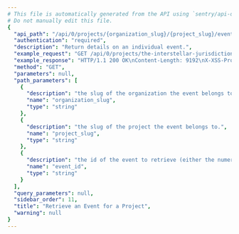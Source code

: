 ```yaml
---
# This file is automatically generated from the API using `sentry/api-docs/generator.py.`
# Do not manually edit this file.
{
  "api_path": "/api/0/projects/{organization_slug}/{project_slug}/events/{event_id}/", 
  "authentication": "required", 
  "description": "Return details on an individual event.", 
  "example_request": "GET /api/0/projects/the-interstellar-jurisdiction/pump-station/events/d1199944a8f34d53976b287ef410b3d7/ HTTP/1.1\nHost: sentry.io\nAuthorization: Bearer <token>", 
  "example_response": "HTTP/1.1 200 OK\nContent-Length: 9192\nX-XSS-Protection: 1; mode=block\nX-Content-Type-Options: nosniff\nContent-Language: en\nAccess-Control-Expose-Headers: X-Sentry-Error, Retry-After\nVary: Accept-Language, Cookie\nAccess-Control-Allow-Methods: GET, HEAD, OPTIONS\nAllow: GET, HEAD, OPTIONS\nAccess-Control-Allow-Origin: *\nAccess-Control-Allow-Headers: X-Sentry-Auth, X-Requested-With, Origin, Accept, Content-Type, Authentication, Authorization\nContent-Type: application/json\nX-Frame-Options: deny\n\n{\n  \"_meta\": {\n    \"context\": null, \n    \"contexts\": null, \n    \"entries\": {}, \n    \"message\": null, \n    \"packages\": null, \n    \"sdk\": null, \n    \"tags\": {}, \n    \"user\": null\n  }, \n  \"context\": {\n    \"emptyList\": [], \n    \"emptyMap\": {}, \n    \"length\": 10837790, \n    \"results\": [\n      1, \n      2, \n      3, \n      4, \n      5\n    ], \n    \"session\": {\n      \"foo\": \"bar\"\n    }, \n    \"unauthorized\": false, \n    \"url\": \"http://example.org/foo/bar/\"\n  }, \n  \"contexts\": {\n    \"browser\": {\n      \"name\": \"Chrome\", \n      \"type\": \"browser\", \n      \"version\": \"28.0.1500\"\n    }, \n    \"client_os\": {\n      \"name\": \"Windows\", \n      \"type\": \"os\", \n      \"version\": \"8\"\n    }\n  }, \n  \"crashFile\": null, \n  \"culprit\": \"raven.scripts.runner in main\", \n  \"dateCreated\": \"2020-03-10T05:57:36.131694Z\", \n  \"dateReceived\": \"2020-03-10T05:57:36.131694Z\", \n  \"dist\": null, \n  \"entries\": [\n    {\n      \"data\": {\n        \"formatted\": \"This is an example python exception\"\n      }, \n      \"type\": \"message\"\n    }, \n    {\n      \"data\": {\n        \"frames\": [\n          {\n            \"absPath\": \"/home/ubuntu/.virtualenvs/getsentry/src/raven/raven/base.py\", \n            \"colNo\": null, \n            \"context\": [\n              [\n                298, \n                \"                frames = stack\"\n              ], \n              [\n                299, \n                \"\"\n              ], \n              [\n                300, \n                \"            data.update({\"\n              ], \n              [\n                301, \n                \"                'sentry.interfaces.Stacktrace': {\"\n              ], \n              [\n                302, \n                \"                    'frames': get_stack_info(frames,\"\n              ], \n              [\n                303, \n                \"                        transformer=self.transform)\"\n              ], \n              [\n                304, \n                \"                },\"\n              ], \n              [\n                305, \n                \"            })\"\n              ], \n              [\n                306, \n                \"\"\n              ], \n              [\n                307, \n                \"        if 'sentry.interfaces.Stacktrace' in data:\"\n              ], \n              [\n                308, \n                \"            if self.include_paths:\"\n              ]\n            ], \n            \"errors\": null, \n            \"filename\": \"raven/base.py\", \n            \"function\": \"build_msg\", \n            \"inApp\": false, \n            \"instructionAddr\": null, \n            \"lineNo\": 303, \n            \"module\": \"raven.base\", \n            \"package\": null, \n            \"platform\": null, \n            \"rawFunction\": null, \n            \"symbol\": null, \n            \"symbolAddr\": null, \n            \"trust\": null, \n            \"vars\": {\n              \"'culprit'\": null, \n              \"'data'\": {\n                \"'message'\": \"u'This is a test message generated using ``raven test``'\", \n                \"'sentry.interfaces.Message'\": {\n                  \"'message'\": \"u'This is a test message generated using ``raven test``'\", \n                  \"'params'\": []\n                }\n              }, \n              \"'date'\": \"datetime.datetime(2013, 8, 13, 3, 8, 24, 880386)\", \n              \"'event_id'\": \"'54a322436e1b47b88e239b78998ae742'\", \n              \"'event_type'\": \"'raven.events.Message'\", \n              \"'extra'\": {\n                \"'go_deeper'\": [\n                  [\n                    \"{\\\"'bar'\\\":[\\\"'baz'\\\"],\\\"'foo'\\\":\\\"'bar'\\\"}\"\n                  ]\n                ], \n                \"'loadavg'\": [\n                  0.37255859375, \n                  0.5341796875, \n                  0.62939453125\n                ], \n                \"'user'\": \"'dcramer'\"\n              }, \n              \"'frames'\": \"<generator object iter_stack_frames at 0x107bcc3c0>\", \n              \"'handler'\": \"<raven.events.Message object at 0x107bd0890>\", \n              \"'k'\": \"'sentry.interfaces.Message'\", \n              \"'kwargs'\": {\n                \"'level'\": 20, \n                \"'message'\": \"'This is a test message generated using ``raven test``'\"\n              }, \n              \"'public_key'\": null, \n              \"'result'\": {\n                \"'message'\": \"u'This is a test message generated using ``raven test``'\", \n                \"'sentry.interfaces.Message'\": {\n                  \"'message'\": \"u'This is a test message generated using ``raven test``'\", \n                  \"'params'\": []\n                }\n              }, \n              \"'self'\": \"<raven.base.Client object at 0x107bb8210>\", \n              \"'stack'\": true, \n              \"'tags'\": null, \n              \"'time_spent'\": null, \n              \"'v'\": {\n                \"'message'\": \"u'This is a test message generated using ``raven test``'\", \n                \"'params'\": []\n              }\n            }\n          }, \n          {\n            \"absPath\": \"/home/ubuntu/.virtualenvs/getsentry/src/raven/raven/base.py\", \n            \"colNo\": null, \n            \"context\": [\n              [\n                454, \n                \"        if not self.is_enabled():\"\n              ], \n              [\n                455, \n                \"            return\"\n              ], \n              [\n                456, \n                \"\"\n              ], \n              [\n                457, \n                \"        data = self.build_msg(\"\n              ], \n              [\n                458, \n                \"            event_type, data, date, time_spent, extra, stack, tags=tags,\"\n              ], \n              [\n                459, \n                \"            **kwargs)\"\n              ], \n              [\n                460, \n                \"\"\n              ], \n              [\n                461, \n                \"        self.send(**data)\"\n              ], \n              [\n                462, \n                \"\"\n              ], \n              [\n                463, \n                \"        return (data.get('event_id'),)\"\n              ], \n              [\n                464, \n                \"\"\n              ]\n            ], \n            \"errors\": null, \n            \"filename\": \"raven/base.py\", \n            \"function\": \"capture\", \n            \"inApp\": false, \n            \"instructionAddr\": null, \n            \"lineNo\": 459, \n            \"module\": \"raven.base\", \n            \"package\": null, \n            \"platform\": null, \n            \"rawFunction\": null, \n            \"symbol\": null, \n            \"symbolAddr\": null, \n            \"trust\": null, \n            \"vars\": {\n              \"'data'\": null, \n              \"'date'\": null, \n              \"'event_type'\": \"'raven.events.Message'\", \n              \"'extra'\": {\n                \"'go_deeper'\": [\n                  [\n                    \"{\\\"'bar'\\\":[\\\"'baz'\\\"],\\\"'foo'\\\":\\\"'bar'\\\"}\"\n                  ]\n                ], \n                \"'loadavg'\": [\n                  0.37255859375, \n                  0.5341796875, \n                  0.62939453125\n                ], \n                \"'user'\": \"'dcramer'\"\n              }, \n              \"'kwargs'\": {\n                \"'level'\": 20, \n                \"'message'\": \"'This is a test message generated using ``raven test``'\"\n              }, \n              \"'self'\": \"<raven.base.Client object at 0x107bb8210>\", \n              \"'stack'\": true, \n              \"'tags'\": null, \n              \"'time_spent'\": null\n            }\n          }, \n          {\n            \"absPath\": \"/home/ubuntu/.virtualenvs/getsentry/src/raven/raven/base.py\", \n            \"colNo\": null, \n            \"context\": [\n              [\n                572, \n                \"        \\\"\\\"\\\"\"\n              ], \n              [\n                573, \n                \"        Creates an event from ``message``.\"\n              ], \n              [\n                574, \n                \"\"\n              ], \n              [\n                575, \n                \"        >>> client.captureMessage('My event just happened!')\"\n              ], \n              [\n                576, \n                \"        \\\"\\\"\\\"\"\n              ], \n              [\n                577, \n                \"        return self.capture('raven.events.Message', message=message, **kwargs)\"\n              ], \n              [\n                578, \n                \"\"\n              ], \n              [\n                579, \n                \"    def captureException(self, exc_info=None, **kwargs):\"\n              ], \n              [\n                580, \n                \"        \\\"\\\"\\\"\"\n              ], \n              [\n                581, \n                \"        Creates an event from an exception.\"\n              ], \n              [\n                582, \n                \"\"\n              ]\n            ], \n            \"errors\": null, \n            \"filename\": \"raven/base.py\", \n            \"function\": \"captureMessage\", \n            \"inApp\": false, \n            \"instructionAddr\": null, \n            \"lineNo\": 577, \n            \"module\": \"raven.base\", \n            \"package\": null, \n            \"platform\": null, \n            \"rawFunction\": null, \n            \"symbol\": null, \n            \"symbolAddr\": null, \n            \"trust\": null, \n            \"vars\": {\n              \"'kwargs'\": {\n                \"'data'\": null, \n                \"'extra'\": {\n                  \"'go_deeper'\": [\n                    \"[{\\\"'bar'\\\":[\\\"'baz'\\\"],\\\"'foo'\\\":\\\"'bar'\\\"}]\"\n                  ], \n                  \"'loadavg'\": [\n                    0.37255859375, \n                    0.5341796875, \n                    0.62939453125\n                  ], \n                  \"'user'\": \"'dcramer'\"\n                }, \n                \"'level'\": 20, \n                \"'stack'\": true, \n                \"'tags'\": null\n              }, \n              \"'message'\": \"'This is a test message generated using ``raven test``'\", \n              \"'self'\": \"<raven.base.Client object at 0x107bb8210>\"\n            }\n          }, \n          {\n            \"absPath\": \"/home/ubuntu/.virtualenvs/getsentry/src/raven/raven/scripts/runner.py\", \n            \"colNo\": null, \n            \"context\": [\n              [\n                72, \n                \"        level=logging.INFO,\"\n              ], \n              [\n                73, \n                \"        stack=True,\"\n              ], \n              [\n                74, \n                \"        tags=options.get('tags', {}),\"\n              ], \n              [\n                75, \n                \"        extra={\"\n              ], \n              [\n                76, \n                \"            'user': get_uid(),\"\n              ], \n              [\n                77, \n                \"            'loadavg': get_loadavg(),\"\n              ], \n              [\n                78, \n                \"        },\"\n              ], \n              [\n                79, \n                \"    ))\"\n              ], \n              [\n                80, \n                \"\"\n              ], \n              [\n                81, \n                \"    if client.state.did_fail():\"\n              ], \n              [\n                82, \n                \"        print('error!')\"\n              ]\n            ], \n            \"errors\": null, \n            \"filename\": \"raven/scripts/runner.py\", \n            \"function\": \"send_test_message\", \n            \"inApp\": false, \n            \"instructionAddr\": null, \n            \"lineNo\": 77, \n            \"module\": \"raven.scripts.runner\", \n            \"package\": null, \n            \"platform\": null, \n            \"rawFunction\": null, \n            \"symbol\": null, \n            \"symbolAddr\": null, \n            \"trust\": null, \n            \"vars\": {\n              \"'client'\": \"<raven.base.Client object at 0x107bb8210>\", \n              \"'data'\": null, \n              \"'k'\": \"'secret_key'\", \n              \"'options'\": {\n                \"'data'\": null, \n                \"'tags'\": null\n              }\n            }\n          }, \n          {\n            \"absPath\": \"/home/ubuntu/.virtualenvs/getsentry/src/raven/raven/scripts/runner.py\", \n            \"colNo\": null, \n            \"context\": [\n              [\n                107, \n                \"    print(\\\"Using DSN configuration:\\\")\"\n              ], \n              [\n                108, \n                \"    print(\\\" \\\", dsn)\"\n              ], \n              [\n                109, \n                \"    print()\"\n              ], \n              [\n                110, \n                \"\"\n              ], \n              [\n                111, \n                \"    client = Client(dsn, include_paths=['raven'])\"\n              ], \n              [\n                112, \n                \"    send_test_message(client, opts.__dict__)\"\n              ]\n            ], \n            \"errors\": null, \n            \"filename\": \"raven/scripts/runner.py\", \n            \"function\": \"main\", \n            \"inApp\": false, \n            \"instructionAddr\": null, \n            \"lineNo\": 112, \n            \"module\": \"raven.scripts.runner\", \n            \"package\": null, \n            \"platform\": null, \n            \"rawFunction\": null, \n            \"symbol\": null, \n            \"symbolAddr\": null, \n            \"trust\": null, \n            \"vars\": {\n              \"'args'\": [\n                \"'test'\", \n                \"'https://ebc35f33e151401f9deac549978bda11:f3403f81e12e4c24942d505f086b2cad@sentry.io/1'\"\n              ], \n              \"'client'\": \"<raven.base.Client object at 0x107bb8210>\", \n              \"'dsn'\": \"'https://ebc35f33e151401f9deac549978bda11:f3403f81e12e4c24942d505f086b2cad@sentry.io/1'\", \n              \"'opts'\": \"<Values at 0x107ba3b00: {'data': None, 'tags': None}>\", \n              \"'parser'\": \"<optparse.OptionParser instance at 0x107ba3368>\", \n              \"'root'\": \"<logging.Logger object at 0x107ba5b10>\"\n            }\n          }\n        ], \n        \"framesOmitted\": null, \n        \"hasSystemFrames\": false, \n        \"registers\": null\n      }, \n      \"type\": \"stacktrace\"\n    }, \n    {\n      \"data\": {\n        \"cookies\": [\n          [\n            \"foo\", \n            \"bar\"\n          ], \n          [\n            \"biz\", \n            \"baz\"\n          ]\n        ], \n        \"data\": {\n          \"hello\": \"world\"\n        }, \n        \"env\": {\n          \"ENV\": \"prod\"\n        }, \n        \"fragment\": null, \n        \"headers\": [\n          [\n            \"Content-Type\", \n            \"application/json\"\n          ], \n          [\n            \"Referer\", \n            \"http://example.com\"\n          ], \n          [\n            \"User-Agent\", \n            \"Mozilla/5.0 (Windows NT 6.2; WOW64) AppleWebKit/537.36 (KHTML, like Gecko) Chrome/28.0.1500.72 Safari/537.36\"\n          ]\n        ], \n        \"inferredContentType\": \"application/json\", \n        \"method\": \"GET\", \n        \"query\": [\n          [\n            \"foo\", \n            \"bar\"\n          ]\n        ], \n        \"url\": \"http://example.com/foo\"\n      }, \n      \"type\": \"request\"\n    }\n  ], \n  \"errors\": [], \n  \"eventID\": \"d1199944a8f34d53976b287ef410b3d7\", \n  \"fingerprints\": [\n    \"3a2b45089d0211943e5a6645fb4cea3f\"\n  ], \n  \"groupID\": \"1\", \n  \"groupingConfig\": {\n    \"enhancements\": \"eJybzDhxY3J-bm5-npWRgaGlroGxrpHxBABcTQcY\", \n    \"id\": \"newstyle:2019-10-29\"\n  }, \n  \"id\": \"d1199944a8f34d53976b287ef410b3d7\", \n  \"location\": null, \n  \"message\": \"This is an example python exception\", \n  \"metadata\": {\n    \"title\": \"This is an example python exception\"\n  }, \n  \"nextEventID\": null, \n  \"packages\": {\n    \"my.package\": \"1.0.0\"\n  }, \n  \"platform\": \"python\", \n  \"previousEventID\": null, \n  \"projectID\": \"2\", \n  \"release\": {\n    \"authors\": [], \n    \"commitCount\": 0, \n    \"data\": {}, \n    \"dateCreated\": \"2020-03-10T05:57:36.065493Z\", \n    \"dateReleased\": null, \n    \"deployCount\": 0, \n    \"firstEvent\": \"2020-03-10T05:57:36Z\", \n    \"lastCommit\": null, \n    \"lastDeploy\": null, \n    \"lastEvent\": \"2020-03-10T05:57:38Z\", \n    \"newGroups\": 0, \n    \"owner\": null, \n    \"projects\": [\n      {\n        \"name\": \"Pump Station\", \n        \"slug\": \"pump-station\"\n      }\n    ], \n    \"ref\": null, \n    \"shortVersion\": \"284bca5a5bb4a5d8b2541892cc492af84e7fb8c4\", \n    \"url\": null, \n    \"version\": \"284bca5a5bb4a5d8b2541892cc492af84e7fb8c4\", \n    \"versionInfo\": {\n      \"buildHash\": \"284bca5a5bb4a5d8b2541892cc492af84e7fb8c4\", \n      \"description\": \"284bca5a5bb4\", \n      \"package\": null, \n      \"version\": {\n        \"raw\": \"284bca5a5bb4a5d8b2541892cc492af84e7fb8c4\"\n      }\n    }\n  }, \n  \"sdk\": null, \n  \"sdkUpdates\": [], \n  \"size\": 7954, \n  \"tags\": [\n    {\n      \"_meta\": null, \n      \"key\": \"browser\", \n      \"value\": \"Chrome 28.0.1500\"\n    }, \n    {\n      \"_meta\": null, \n      \"key\": \"browser.name\", \n      \"value\": \"Chrome\"\n    }, \n    {\n      \"_meta\": null, \n      \"key\": \"client_os\", \n      \"value\": \"Windows 8\"\n    }, \n    {\n      \"_meta\": null, \n      \"key\": \"client_os.name\", \n      \"value\": \"Windows\"\n    }, \n    {\n      \"_meta\": null, \n      \"key\": \"environment\", \n      \"value\": \"prod\"\n    }, \n    {\n      \"_meta\": null, \n      \"key\": \"level\", \n      \"value\": \"error\"\n    }, \n    {\n      \"_meta\": null, \n      \"key\": \"release\", \n      \"value\": \"284bca5a5bb4a5d8b2541892cc492af84e7fb8c4\"\n    }, \n    {\n      \"_meta\": null, \n      \"key\": \"server_name\", \n      \"value\": \"web01.example.org\"\n    }, \n    {\n      \"_meta\": null, \n      \"key\": \"url\", \n      \"value\": \"http://example.com/foo\"\n    }, \n    {\n      \"_meta\": null, \n      \"key\": \"user\", \n      \"query\": \"user.id:\\\"1\\\"\", \n      \"value\": \"id:1\"\n    }\n  ], \n  \"title\": \"This is an example python exception\", \n  \"type\": \"default\", \n  \"user\": {\n    \"data\": null, \n    \"email\": \"sentry@example.com\", \n    \"id\": \"1\", \n    \"ip_address\": \"127.0.0.1\", \n    \"name\": \"Sentry\", \n    \"username\": \"sentry\"\n  }, \n  \"userReport\": null\n}", 
  "method": "GET", 
  "parameters": null, 
  "path_parameters": [
    {
      "description": "the slug of the organization the event belongs to.", 
      "name": "organization_slug", 
      "type": "string"
    }, 
    {
      "description": "the slug of the project the event belongs to.", 
      "name": "project_slug", 
      "type": "string"
    }, 
    {
      "description": "the id of the event to retrieve (either the numeric primary-key or the hexadecimal id as reported by the raven client)", 
      "name": "event_id", 
      "type": "string"
    }
  ], 
  "query_parameters": null, 
  "sidebar_order": 11, 
  "title": "Retrieve an Event for a Project", 
  "warning": null
}
---
```

